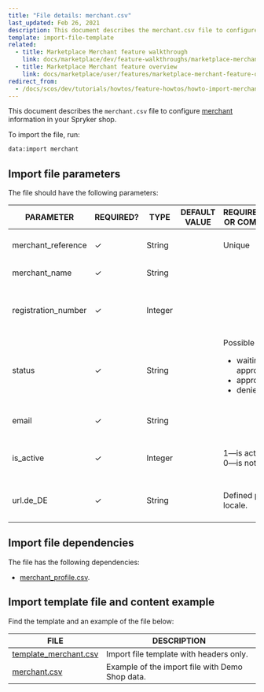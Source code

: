 ```yaml
---
title: "File details: merchant.csv"
last_updated: Feb 26, 2021
description: This document describes the merchant.csv file to configure merchant information in your Spryker shop.
template: import-file-template
related:
  - title: Marketplace Merchant feature walkthrough
    link: docs/marketplace/dev/feature-walkthroughs/marketplace-merchant-feature-walkthrough.html
  - title: Marketplace Merchant feature overview
    link: docs/marketplace/user/features/marketplace-merchant-feature-overview/marketplace-merchant-feature-overview.html
redirect_from:
  - /docs/scos/dev/tutorials/howtos/feature-howtos/howto-import-merchants-and-merchant-relations.html
---
```


This document describes the `merchant.csv` file to configure [merchant](/docs/marketplace/user/features/marketplace-merchant-feature-overview/marketplace-merchant-feature-overview.html) information in your Spryker shop.

To import the file, run:

```bash
data:import merchant
```

## Import file parameters

The file should have the following parameters:

| PARAMETER | REQUIRED? | TYPE | DEFAULT VALUE | REQUIREMENTS OR COMMENTS | DESCRIPTION |
|-|-|-|-|-|-|
| merchant_reference | &check; | String |   |  Unique | Identifier of the merchant in the system. |
| merchant_name | &check; | String |   |   | The name of the merchant. |
| registration_number | &check; | Integer |   |   | Number assigned to the merchant at the point of registration. |
| status | &check; | String |   | Possible values: <ul><li>waiting-for-approval</li> <li>approved</li><li>denied</li></ul>  | The status of the merchant. |
| email | &check; | String |   |   | Email address of the merchant. |
| is_active | &check; | Integer |   | 1—is active<br> 0—is not active | Defines whether the merchant is active or not.  |
| url.de_DE | &check; | String |   | Defined per locale. | Merchant page URL in the storefront for DE store. |

## Import file dependencies

The file has the following dependencies:

- [merchant_profile.csv](/docs/marketplace/dev/data-import/file-details-merchant-profile.csv.html).

## Import template file and content example

Find the template and an example of the file below:

|FILE|DESCRIPTION|
|-|-|
| [template_merchant.csv](https://spryker.s3.eu-central-1.amazonaws.com/docs/Developer+Guide/Back-End/Data+Manipulation/Data+Ingestion/Data+Import/Data+Import+Categories/Marketplace+setup/template_merchant.csv) | Import file template with headers only. |
| [merchant.csv](https://spryker.s3.eu-central-1.amazonaws.com/docs/Developer+Guide/Back-End/Data+Manipulation/Data+Ingestion/Data+Import/Data+Import+Categories/Marketplace+setup/merchant.csv) | Example of the import file with Demo Shop data. |
